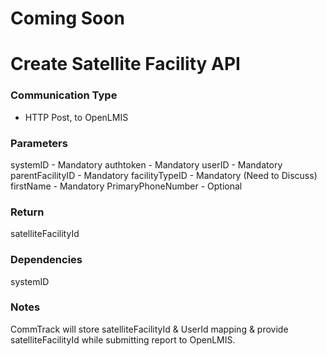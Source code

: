 Coming Soon
=======
# Create Satellite Facility API

### Communication Type

- HTTP Post, to OpenLMIS

### Parameters

systemID - Mandatory
authtoken - Mandatory
userID - Mandatory
parentFacilityID - Mandatory
facilityTypeID - Mandatory (Need to Discuss)
firstName - Mandatory
PrimaryPhoneNumber - Optional

### Return

satelliteFacilityId

### Dependencies

systemID

### Notes

CommTrack will store satelliteFacilityId & UserId mapping & provide satelliteFacilityId while submitting report to OpenLMIS.

